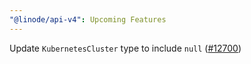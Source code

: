 ```yaml
---
"@linode/api-v4": Upcoming Features
---
```


 Update  `KubernetesCluster` type to include `null` ([#12700](https://github.com/linode/manager/pull/12700))
